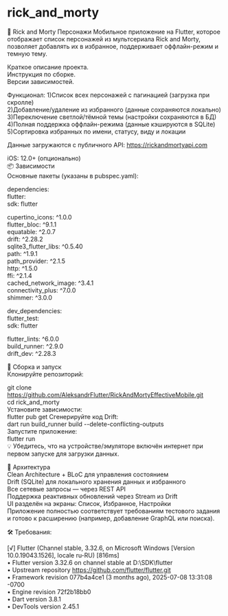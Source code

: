 # rick_and_morty

🧪 Rick and Morty Персонажи
Мобильное приложение на Flutter, которое отображает список персонажей из мультсериала Rick and
Morty, позволяет добавлять их в избранное, поддерживает оффлайн-режим и темную тему.

Краткое описание проекта.  
Инструкция по сборке.  
Версии зависимостей.

Функционал:
1)Список всех персонажей с пагинацией (загрузка при скролле)  
2)Добавление/удаление из избранного (данные сохраняются локально)  
3)Переключение светлой/тёмной темы (настройки сохраняются в БД)  
4)Полная поддержка оффлайн-режима (данные кэшируются в SQLite)  
5)Сортировка избранных по имени, статусу, виду и локации  

Данные загружаются с публичного API: https://rickandmortyapi.com  

iOS: 12.0+ (опционально)  
📦 Зависимости  
Основные пакеты (указаны в pubspec.yaml):  

dependencies:  
flutter:  
sdk: flutter  

cupertino_icons: ^1.0.0  
flutter_bloc: ^9.1.1  
equatable: ^2.0.7  
drift: ^2.28.2  
sqlite3_flutter_libs: ^0.5.40  
path: ^1.9.1  
path_provider: ^2.1.5  
http: ^1.5.0  
ffi: ^2.1.4  
cached_network_image: ^3.4.1  
connectivity_plus: ^7.0.0  
shimmer: ^3.0.0  

dev_dependencies:  
flutter_test:  
sdk: flutter  

flutter_lints: ^6.0.0  
build_runner: ^2.9.0  
drift_dev: ^2.28.3  

🚀 Сборка и запуск  
Клонируйте репозиторий:  

git clone https://github.com/AleksandrFlutter/RickAndMortyEffectiveMobile.git  
cd rick_and_morty  
Установите зависимости:  
flutter pub get
Сгенерируйте код Drift:  
dart run build_runner build --delete-conflicting-outputs  
Запустите приложение:  
flutter run  
💡 Убедитесь, что на устройстве/эмуляторе включён интернет при первом запуске для загрузки данных.  

📂 Архитектура  
Clean Architecture + BLoC для управления состоянием  
Drift (SQLite) для локального хранения данных и избранного  
Все сетевые запросы — через REST API  
Поддержка реактивных обновлений через Stream из Drift  
UI разделён на экраны: Список, Избранное, Настройки  
Приложение полностью соответствует требованиям тестового задания и готово к расширению (например,
добавление GraphQL или поиска).  

🛠️ Требования:  

[√] Flutter (Channel stable, 3.32.6, on Microsoft Windows [Version 10.0.19043.1526], locale
ru-RU) [816ms]  
• Flutter version 3.32.6 on channel stable at D:\SDK\flutter  
• Upstream repository https://github.com/flutter/flutter.git  
• Framework revision 077b4a4ce1 (3 months ago), 2025-07-08 13:31:08 -0700  
• Engine revision 72f2b18bb0  
• Dart version 3.8.1  
• DevTools version 2.45.1   
